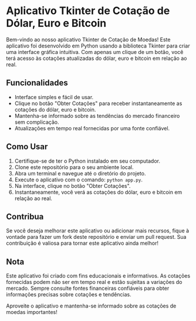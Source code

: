 # Aplicativo Tkinter de Cotação de Dólar, Euro e Bitcoin

Bem-vindo ao nosso aplicativo Tkinter de Cotação de Moedas! Este aplicativo foi desenvolvido em Python usando a biblioteca Tkinter para criar uma interface gráfica intuitiva. Com apenas um clique de um botão, você terá acesso às cotações atualizadas do dólar, euro e bitcoin em relação ao real.

## Funcionalidades

- Interface simples e fácil de usar.
- Clique no botão "Obter Cotações" para receber instantaneamente as cotações do dólar, euro e bitcoin.
- Mantenha-se informado sobre as tendências do mercado financeiro sem complicação.
- Atualizações em tempo real fornecidas por uma fonte confiável.

## Como Usar

1. Certifique-se de ter o Python instalado em seu computador.
2. Clone este repositório para o seu ambiente local.
3. Abra um terminal e navegue até o diretório do projeto.
4. Execute o aplicativo com o comando: `python app.py`.
5. Na interface, clique no botão "Obter Cotações".
6. Instantaneamente, você verá as cotações do dólar, euro e bitcoin em relação ao real.

## Contribua

Se você deseja melhorar este aplicativo ou adicionar mais recursos, fique à vontade para fazer um fork deste repositório e enviar um pull request. Sua contribuição é valiosa para tornar este aplicativo ainda melhor!

## Nota

Este aplicativo foi criado com fins educacionais e informativos. As cotações fornecidas podem não ser em tempo real e estão sujeitas a variações do mercado. Sempre consulte fontes financeiras confiáveis para obter informações precisas sobre cotações e tendências.

Aproveite o aplicativo e mantenha-se informado sobre as cotações de moedas importantes!
